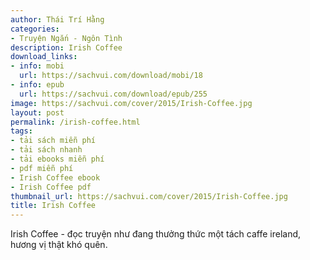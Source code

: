 ```yaml
---
author: Thái Trí Hằng
categories:
- Truyện Ngắn - Ngôn Tình
description: Irish Coffee
download_links:
- info: mobi
  url: https://sachvui.com/download/mobi/18
- info: epub
  url: https://sachvui.com/download/epub/255
image: https://sachvui.com/cover/2015/Irish-Coffee.jpg
layout: post
permalink: /irish-coffee.html
tags:
- tải sách miễn phí
- tải sách nhanh
- tải ebooks miễn phí
- pdf miễn phí
- Irish Coffee ebook
- Irish Coffee pdf
thumbnail_url: https://sachvui.com/cover/2015/Irish-Coffee.jpg
title: Irish Coffee
---
```


 <div class="item-desc text-justify"> Irish Coffee - đọc truyện như đang thưởng thức một tách caffe ireland, hương vị thật khó quên. </div>